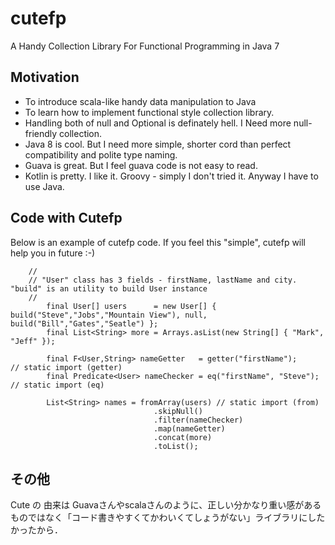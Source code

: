 cutefp
======

A Handy Collection Library For Functional Programming in Java 7

## Motivation

* To introduce scala-like handy data manipulation to Java
* To learn how to implement functional style collection library. 
* Handling both of null and Optional is definately hell. I Need more null-friendly collection.
* Java 8 is cool. But I need more simple, shorter cord than perfect compatibility and polite type naming.
* Guava is great. But I feel guava code is not easy to read.
* Kotlin is pretty. I like it. Groovy - simply I don't tried it. Anyway I have to use Java.

## Code with Cutefp

Below is an example of cutefp code. If you feel this "simple", cutefp will help you in future :-)
```
    //
    // "User" class has 3 fields - firstName, lastName and city. "build" is an utility to build User instance
    //
		final User[] users      = new User[] { build("Steve","Jobs","Mountain View"), null, build("Bill","Gates","Seatle") };
		final List<String> more = Arrays.asList(new String[] { "Mark", "Jeff" });

		final F<User,String> nameGetter   = getter("firstName");      // static import (getter)
		final Predicate<User> nameChecker = eq("firstName", "Steve"); // static import (eq)
		
		List<String> names = fromArray(users) // static import (from)
		                        .skipNull()
		                        .filter(nameChecker)
		                        .map(nameGetter)
		                        .concat(more)
		                        .toList();

```

## その他

Cute の 由来は Guavaさんやscalaさんのように、正しい分かなり重い感があるものではなく「コード書きやすくてかわいくてしょうがない」ライブラリにしたかったから．
